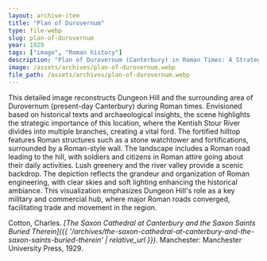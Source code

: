 ```yaml
---
layout: archive-item
title: "Plan of Durovernum"
type: file-webp
slug: plan-of-durovernum
year: 1929
tags: ["image", "Roman history"]
description: "Plan of Durovernum (Canterbury) in Roman Times: A Strategic Crossing and Hub of Commerce"
image: /assets/archives/plan-of-durovernum.webp
file_path: /assets/archives/plan-of-durovernum.webp
---
```


This detailed image reconstructs Dungeon Hill and the surrounding
area of Durovernum (present-day Canterbury) during Roman times.
Envisioned based on historical texts and archaeological insights,
the scene highlights the strategic importance of this location,
where the Kentish Stour River divides into multiple branches,
creating a vital ford. The fortified hilltop features Roman structures
such as a stone watchtower and fortifications, surrounded by a
Roman-style wall. The landscape includes a Roman road leading to
the hill, with soldiers and citizens in Roman attire going about
their daily activities. Lush greenery and the river valley provide
a scenic backdrop. The depiction reflects the grandeur and organization
of Roman engineering, with clear skies and soft lighting enhancing
the historical ambiance. This visualization emphasizes Dungeon
Hill's role as a key military and commercial hub, where major Roman
roads converged, facilitating trade and movement in the region.

Cotton, Charles. _[The Saxon Cathedral at Canterbury and the Saxon Saints
Buried Therein]({{ '/archives/the-saxon-cathedral-at-canterbury-and-the-saxon-saints-buried-therein' | relative_url }})_. Manchester: Manchester University Press, 1929.
